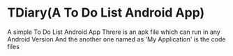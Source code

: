 # TDiary(A To Do List Android App)
A simple To Do List Android App 
Threre is an apk file which can run in any Android Version
And the another one named as 'My Application' is the code files
